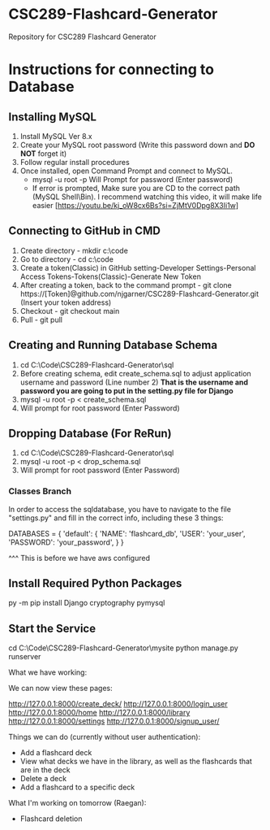 # CSC289-Flashcard-Generator
Repository for CSC289 Flashcard Generator

# Instructions for connecting to Database
## Installing MySQL
1. Install MySQL Ver 8.x
2. Create your MySQL root password (Write this password down and **DO NOT** forget it)
4. Follow regular install procedures
5. Once installed, open Command Prompt and connect to MySQL.
   - mysql -u root -p
     Will Prompt for password (Enter password)
   - If error is prompted, Make sure you are CD to the correct path (MySQL Shell\Bin). I recommend watching this video, it will make life easier [https://youtu.be/kj_oW8cx6Bs?si=ZjMtV0Dpg8X3Ii1w] 

## Connecting to GitHub in CMD
1. Create directory - mkdir c:\code
2. Go to directory - cd c:\code
3. Create a token(Classic) in GitHub setting-Developer Settings-Personal Access Tokens-Tokens(Classic)-Generate New Token
4. After creating a token, back to the command prompt - git clone https://[Token]@github.com/njgarner/CSC289-Flashcard-Generator.git (Insert your token address)
5. Checkout - git checkout main
6. Pull - git pull

## Creating and Running Database Schema
1. cd C:\Code\CSC289-Flashcard-Generator\sql
2. Before creating schema, edit create_schema.sql to adjust application username and password (Line number 2) **That is the username and password you are going to put in the setting.py file for Django**
3. mysql -u root -p < create_schema.sql
4. Will prompt for root password (Enter Password)

## Dropping Database (For ReRun)
1. cd C:\Code\CSC289-Flashcard-Generator\sql
2. mysql -u root -p < drop_schema.sql
3. Will prompt for root password (Enter Password)


### Classes Branch

In order to access the sqldatabase, you have to navigate to the file "settings.py" and fill in the correct info, including these 3 things:

DATABASES = {
    'default': {
        'NAME': 'flashcard_db',
        'USER': 'your_user',
        'PASSWORD': 'your_password',
    }
}

^^^ This is before we have aws configured

## Install Required Python Packages
py -m pip install Django cryptography pymysql

## Start the Service
cd C:\Code\CSC289-Flashcard-Generator\mysite
python manage.py runserver


What we have working:

We can now view these pages:

http://127.0.0.1:8000/create_deck/
http://127.0.0.1:8000/login_user
http://127.0.0.1:8000/home
http://127.0.0.1:8000/library
http://127.0.0.1:8000/settings
http://127.0.0.1:8000/signup_user/

Things we can do (currently without user authentication):

- Add a flashcard deck
- View what decks we have in the library, as well as the flashcards that are in the deck
- Delete a deck
- Add a flashcard to a specific deck

What I'm working on tomorrow (Raegan):
- Flashcard deletion
